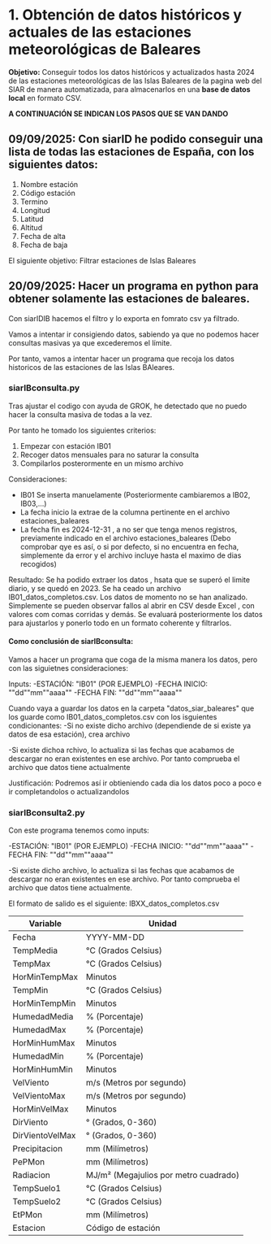# 1. Obtención de datos históricos y actuales de las estaciones meteorológicas de Baleares

**Objetivo:** Conseguir todos los datos históricos y actualizados hasta 2024 de las estaciones meteorológicas de las Islas Baleares de la pagina web del SIAR de manera automatizada, para almacenarlos en una **base de datos local** en formato CSV.

**A CONTINUACIÓN SE INDICAN LOS PASOS QUE SE VAN DANDO**


## 09/09/2025: Con siarID he podido conseguir una lista de todas las estaciones de España, con los siguientes datos:

1. Nombre estación
2. Código estación
3. Termino 
4. Longitud 
5. Latitud 
6. Altitud
5. Fecha de alta
6. Fecha de baja

El siguiente objetivo: Filtrar estaciones de Islas Baleares

## 20/09/2025: Hacer un programa en python para obtener solamente las estaciones de baleares.

Con siarIDIB hacemos el filtro y lo exporta en fomrato csv ya filtrado.

Vamos a intentar ir consigiendo datos, sabiendo ya que no podemos hacer consultas masivas ya que excederemos el límite. 

Por tanto, vamos a intentar hacer un programa que recoja los datos historicos de las estaciones de las Islas BAleares.

### siarIBconsulta.py

Tras ajustar el codigo con ayuda de GROK, he detectado que no puedo hacer la consulta masiva de todas a la vez. 

Por tanto he tomado los siguientes criterios:

1. Empezar con estación IB01
2. Recoger datos mensuales para no saturar la consulta
3. Compilarlos posterormente en un mismo archivo

Consideraciones:

- IB01 Se inserta manuelamente (Posteriormente cambiaremos a IB02, IB03,...)
- La fecha inicio la extrae de la columna pertinente en el archivo estaciones_baleares
- La fecha fin es 2024-12-31 , a no ser que tenga menos registros, previamente indicado en el archivo estaciones_baleares (Debo comprobar qye es así, o si por defecto, si no encuentra en fecha, simplemente da error y el archivo incluye hasta el maximo de dias recogidos)

Resultado: Se ha podido extraer los datos , hsata que se superó el limite diario, y se quedó en 2023. Se ha ceado un archivo IB01_datos_completos.csv. Los datos de momento no se han analizado. Simplemente se pueden observar fallos al abrir en CSV desde Excel , con valores com comas corridas y demás. Se evaluará posteriormente los datos para ajustarlos y ponerlo todo en un formato coherente y filtrarlos.

#### Como conclusión de siarIBconsulta:
 Vamos a hacer un programa que coga de la misma manera los datos, pero con las siguietnes consideraciones:

 Inputs:
 -ESTACIÓN: "IB01" (POR EJEMPLO)
 -FECHA INICIO: ""dd""mm""aaaa""
 -FECHA FIN: ""dd""mm""aaaa""

 Cuando vaya a guardar los datos en la carpeta "datos_siar_baleares" que los guarde como IB01_datos_completos.csv con los isguientes condicionantes:
 -Si no existe dicho archivo (dependiende de si existe ya datos de esa estación), crea archivo


 -Si existe dichoa rchivo, lo actualiza si las fechas que acabamos de descargar no eran existentes en ese archivo. Por tanto comprueba el archivo que datos tiene actualmente


 Justificación: Podremos así ir obtieniendo cada dia los datos poco a poco e ir completandolos o actualizandolos

 ### siarIBconsulta2.py

 Con este programa tenemos como inputs:

-ESTACIÓN: "IB01" (POR EJEMPLO)
-FECHA INICIO: ""dd""mm""aaaa""
-FECHA FIN: ""dd""mm""aaaa""

 -Si existe dicho archivo, lo actualiza si las fechas que acabamos de descargar no eran existentes en ese archivo. Por tanto comprueba el archivo que datos tiene actualmente.

 El formato de salido es el siguiente:
 IBXX_datos_completos.csv

| Variable              | Unidad             |
|-----------------------|--------------------|
| Fecha                 | YYYY-MM-DD         |
| TempMedia             | °C (Grados Celsius)|
| TempMax               | °C (Grados Celsius)|
| HorMinTempMax         | Minutos            |
| TempMin               | °C (Grados Celsius)|
| HorMinTempMin         | Minutos            |
| HumedadMedia          | % (Porcentaje)     |
| HumedadMax            | % (Porcentaje)     |
| HorMinHumMax          | Minutos            |
| HumedadMin            | % (Porcentaje)     |
| HorMinHumMin          | Minutos            |
| VelViento             | m/s (Metros por segundo) |
| VelVientoMax          | m/s (Metros por segundo) |
| HorMinVelMax          | Minutos            |
| DirViento             | ° (Grados, 0-360)  |
| DirVientoVelMax       | ° (Grados, 0-360)  |
| Precipitacion         | mm (Milímetros)    |
| PePMon                | mm (Milímetros)    |
| Radiacion             | MJ/m² (Megajulios por metro cuadrado) |
| TempSuelo1            | °C (Grados Celsius)|
| TempSuelo2            | °C (Grados Celsius)|
| EtPMon                | mm (Milímetros)    |
| Estacion              | Código de estación |








